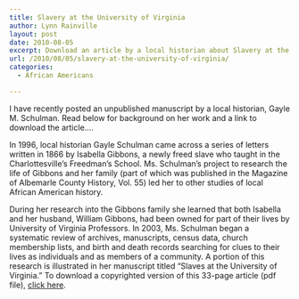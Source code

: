 ```yaml
---
title: Slavery at the University of Virginia
author: Lynn Rainville
layout: post
date: 2010-08-05
excerpt: Download an article by a local historian about Slavery at the University of Virginia
url: /2010/08/05/slavery-at-the-university-of-virginia/
categories:
  - African Americans

---
```

I have recently posted an unpublished manuscript by a local historian, Gayle M. Schulman. Read below for background on her work and a link to download the article&#8230;.

In 1996, local historian Gayle Schulman came across a series of letters written in 1866 by Isabella Gibbons, a newly freed slave who taught in the Charlottesville&#8217;s Freedman&#8217;s School. Ms. Schulman&#8217;s project to research the life of Gibbons and her family (part of which was published in the Magazine of Albemarle County History, Vol. 55) led her to other studies of local African American history.

During her research into the Gibbons family she learned that both Isabella and her husband, William Gibbons, had been owned for part of their lives by University of Virginia Professors. In 2003, Ms. Schulman began a systematic review of archives, manuscripts, census data, church membership lists, and birth and death records searching for clues to their lives as individuals and as members of a community. A portion of this research is illustrated in her manuscript titled &#8220;Slaves at the University of Virginia.&#8221; To download a copyrighted version of this 33-page article (pdf file), [click here][1].

 [1]: http://www.locohistory.org/Albemarle/Slavery_at_UVA.shtml